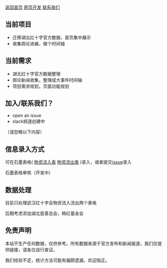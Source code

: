 [返回首页](./)
[网页开发](./development)
[联系我们](https://weileizeng.com/news/1992/06/29/contact/)

## 当前项目
* 迁移湖北红十字官方数据，首页集中展示
* 收集舆论进展，做个时间轴

## 当前需求
* 湖北红十字官方数据整理
* 舆论新闻收集，整理成大事件时间轴
* 项目需求规划，页面功能规划

## 加入/联系我们？
* open an issue
* slack频道创建中


（请忽略以下内容）

## 信息录入方式

可在石墨表格(
[物资流入表](https://shimo.im/sheets/w6ywWRchryjtTT6T/MODOC/)
[物资流出表](https://shimo.im/sheets/CGPGTrVR6yHKcQw8/MODOC/)
)录入，或者提交[issue](https://github.com/WeileiZeng/red-cross/issues/1)录入 

石墨表格审核（开发中）

## 数据处理

目前只处理武汉红十字会物资流入流出两个表格

后期考虑添加湖北慈善总会，韩红基金会

## 免责声明

本站不生产任何数据，仅供参考。所有数据来源于官方发布和新闻报道，我们仅提供链接，请各位自行查证。

我们经验不足，统计方法可能有偏颇遗漏，欢迎指正。



